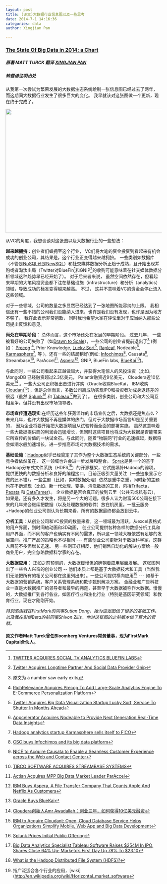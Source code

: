 ```yaml
---
layout: post
title: (译文)大数据行业信息图以及一些思考
date: 2014-7-1 14:16:36
categories: data
author: Xingjian Pan

---
```



### [The State Of Big Data in 2014: a Chart](http://mattturck.com/2014/05/11/the-state-of-big-data-in-2014-a-chart/)

##### 原著 MATT TURCK 翻译 [XINGJIAN PAN](http://xingjian.me)

##### 转载请注明出处



从我第一次尝试为繁荣发展的大数据生态系统绘制一张信息图已经过去了两年， 而这期间大数据行业发生了很多巨大的变化。 我早就该对这张图做一个更新，现在终于完成了。


<a href="https://raw.githubusercontent.com/xingjianpan/xingjianpan.github.io/master/_posts/big_data_map.png"><img width="600" height="400" src="https://raw.githubusercontent.com/xingjianpan/xingjianpan.github.io/master/_posts/big_data_map.png"></a>



从VC的角度，我想谈谈对这张图以及大数据行业的一些想法：


**越来越拥挤**：创业者们蜂拥至这个行业， VC们将大笔的资金投资到看起来有机会成功的创业公司，其结果是，这个行业正变得越来越拥挤。 一些类别如数据库（不管是[NoSQL](http://en.wikipedia.org/wiki/NoSQL)还是[NewSQL](http://en.wikipedia.org/wiki/NewSQL)）和社交媒体数据分析正趋于成熟，且开始出现并购或者淘汰出局（Twitter对BlueFin[^BlueFin]和GNIP[^GNIP]的收购可能意味着在社交媒体数据分析领域这种趋势早已经开始了）。 对于后来者来说， 虽然空间依然存在，但看起来早期的大笔风投资金都下注在基础设施（infrastructure）和分析（analytics）领域，导致成功的标准变得越来越高。 不过， 这并不意味着VC的资金会停止流入这些领域。

对于一些领域，公司的数量之多显然已经达到了一张地图所能容纳的上限。 我相信还有一些不错的公司我们没能纳入进来，也许是我们没有发现，也许是因为地方不够了， 我在此表示非常抱歉， 同时我也希望大家在评论里对于应当纳入那些公司提出反馈和意见。


**尚处在早期阶段**： 总体而言，这个市场还处在发展的早期阶段。 过去几年， 一些被看好的公司失败了（如[Drawn to Scale](http://drawntoscale.com/)），一些公司的创业者提前退出了[^提前退出了] (例如： [Precog](http://precog.com/) [^Precog], Prior Knowledge, [Lucky Sort](http://luckysort.com/)[^LuckySort], [Rapleaf](https://www.rapleaf.com/), Nodeable[^Nodeable], [Karmasphere](http://www.karmasphere.com/)[^Karmasphere], 等 )，还有一些的结局稍好(例如: [Infochimps](http://www.infochimps.com/)[^Infochimps], Causata[^Causata], Streambase[^Streambase], ParAccel[^ParAccel], [Aspera](http://asperasoft.com/)[^Aspera], GNIP, BlueFin labs, [BlueKai](http://bluekai.com/)[^BlueKai])。

与此同时，一些公司看起来正越做越大，并获得大笔惊人的风投注资（比如， MongoDB 已经融资超过2.3亿美元， Palantir融资近9亿美元， Cloudera近10亿美元[^Cloudera] 。一些大公司正积极出击进行并购（Oracle收购BlueKai， IBM收购[Cloudant](https://cloudant.com/)[^Cloudant]），但是总体而言，多数公司离成功实现IPO和投资者功成身退还差的很远（虽然 [Splunk](http://www.splunk.com/?r=header)[^Splunk] 和 [Tableau](http://www.tableausoftware.com/)[^Tableau]做到了）。 在很多类别，创业公司和大公司互相竞争，但并没有出现市场领导者。


**市场宣传遭遇现实**:在经历这些年狂轰滥炸的市场宣传之后，大数据还是焦点么？未来几年，也许大数据不再是媒体的热门，但对于大数据市场而言却是至关重要的， 因为企业将要开始把大数据项目从试验转而全面的部署实施。 虽然这意味着一些大数据提供商的利润会迅猛增长，但同时这些项目也将成为大数据是否能带来它所宣传的价值的一块试金石。与此同时，随着“物联网”行业的迅速崛起，数据将会如潮水般加速增长，进一步推高市场对大数据技术的需求。


**基础设施**：[Hadoop](http://hadoop.apache.org/)似乎已经奠定了其作为整个大数据生态系统的关键部分，一些竞争者依然虽在， 这一领域也许会进一步发展和整合。 [Sprak](http://spark.apache.org/)是另一个的基于Hadoop分布式文件系统（HDFS[^HDFS]）的开源框架，它试图填补Hadoop的弱项，提供更快的的数据分析和良好的编程接口，目前正吸引大量关注（一些迹象显示它做的还不错）。一些主题（比如，实时数据处理）依然是重中之重，同时新的主题也在不断涌现（比如，新一代处理、变换、清洗数据的工具，包括[Trifacta](http://www.trifacta.com/)， [Paxata](http://www.paxata.com/) 和 [DataTamer](http://www.tamr.com/)）。 企业数据是否会真正的放到云里（公共云或私有云），如果是，还有多久才发生，将是另一个大的话题。很多人认为财富500公司在接下来的几年来会继续把数据（以及处理数据的软件）放在机房里。一批云服务+Hadoop的创业公司则认为长期来看，所有的数据最终都会放到云中。


**分析工具**：从创业公司和VC投资的数量来看，这一领域最为活跃。从excel表格式的用户界面，到时间轴动画和3D动画， 创业公司提供各种各样的数据分析工具和用户界面，而不同的客户也确实有不同的需求，所以这一领域大概依然有足够的发展空间。推广产品的策略也不尽相同 --- 有些创业公司更针对于数据科学家，这群人目前不多但增长迅速。 另一些则正好相反，他们销售自动化的解决方案给一般商业用户，完全忽略数据科学家的存在。

**大数据应用**： 正如之前预测的，大数据缓慢但的确朝着应用层面发展。 这张图列出了一些令人兴奋的创业公司 -- 他们本质上都是基于大数据技术和工具（当然我们无法把所有的相关公司都在这里列出来）。一些公司提供横向应用[^横向应用] --- 如基于大数据的营销系统，客户关系管理系统和欺诈甄别解决方案。 金融业和广告科技业一直是大数据推广的领导者和最早的拥趸，甚至早于大数据被称作大数据。慢慢的，大数据推广到各行各业，如医疗行业和生化行业（特别是基因研究领域）和教育行业。现在才刚刚开始。

*特别感谢我在FirstMark的同事Sutian Dong，她为这张图做了很多的基础工作。以及我在彭博Beta的前同事Shivon Zilis，他对这张图的之前版本做了巨大的贡献。*



#### 原文作者Matt Turck曾任Bloomberg Ventures常务董事，现为FirstMark Capital合伙人。


[^BlueFin]: [TWITTER ACQUIRES SOCIAL TV ANALYTICS BLUEFIN LABS](http://www.fastcompany.com/3005470/twitter-acquires-social-tv-analytics-bluefin-labs)
[^GNIP]:[Twitter Acquires Longtime Partner And Social Data Provider Gnip](http://techcrunch.com/2014/04/15/twitter-acquires-longtime-partner-and-social-data-analytics-provider-gnip/)
[^提前退出了]:原文为 a number saw early exits
[^Precog]:[RichRelevance Acquires Precog To Add Large-Scale Analytics Engine To E-Commerce Personalization Platform](http://techcrunch.com/2013/08/14/richrelevance-acquires-precog-to-add-large-scale-analytics-engine-to-e-commerce-personalization-platform/)
[^LuckySort]:[Twitter Acquires Big Data Visualization Startup Lucky Sort, Service To Shutter In Months Ahead](http://techcrunch.com/2013/05/13/twitter-acquires-big-data-visualization-startup-lucky-sort-service-to-shutter-in-months-ahead/)
[^Nodeable]:[Appcelerator Acquires Nodeable to Provide Next Generation Real-Time Data Insights](http://www.appcelerator.com/press-releases/appcelerator-acquires-nodeable-real-time-mobile-analytics/)
[^Karmasphere]:[Hadoop analytics startup Karmasphere sells itself to FICO](http://gigaom.com/2014/04/17/hadoop-analytics-startup-karmasphere-sells-itself-to-fico/)
[^Infochimps]:[CSC buys Infochimps and its big data platform](http://gigaom.com/2013/08/07/csc-buys-infochimps-and-its-big-data-platform/)
[^Causata]:[NICE to Acquire Causata to Enable a Seamless Customer Experience across the Web and Contact Center](http://www.nice.com/nice-acquire-causata-enable-seamless-customer-experience-across-web-and-contact-center)
[^Streambase]:[TIBCO SOFTWARE ACQUIRES STREAMBASE SYSTEMS](http://www.tibco.com/company/news/releases/2013/press1274.jsp)
[^ParAccel]:[Actian Acquires MPP Big Data Market Leader ParAccel](http://www.actian.com/company/news-and-events/press-releases/actian-paraccel/)
[^Aspera]:[IBM Buys Aspera, A File Transfer Company That Counts Apple And Netflix As Customers](http://techcrunch.com/2013/12/19/ibm-buys-aspera-a-file-transfer-company-that-counts-apple-and-netflix-as-customers/)
[^BlueKai]:[Oracle Buys BlueKai](http://www.oracle.com/us/corporate/press/2150812)
[^Cloudera]:[Cloudera创始人Amr Awadallah：创业三年，如何获得10亿美元融资](http://www.csdn.net/article/2012-04-25/2805001)
[^Cloudant]:[IBM to Acquire Cloudant: Open, Cloud Database Service Helps Organizations Simplify Mobile, Web App and Big Data Development](http://www-03.ibm.com/press/us/en/pressrelease/43238.wss)
[^Tableau]:[Big Data Analytics Specialist Tableau Software Raises $254M In IPO, Shares Close 64% Up; Marketo’s First Day Up 78% To $23.10](http://techcrunch.com/2013/05/17/big-data-visualization-goes-public-tableau-software-raises-254m-as-shares-pop-58-while-marketo-raises-85m/)
[^Splunk]:[Splunk Prices Initial Public Offering](http://www.splunk.com/view/splunk-prices-initial-public-offering/SP-CAAAGW7)
[^HDFS]:[What is the Hadoop Distributed File System (HDFS)?](http://www-01.ibm.com/software/data/infosphere/hadoop/hdfs/)
[^横向应用]:指广泛适合各个行业的应用，[wiki](http://en.wikipedia.org/wiki/Horizontal_market_software